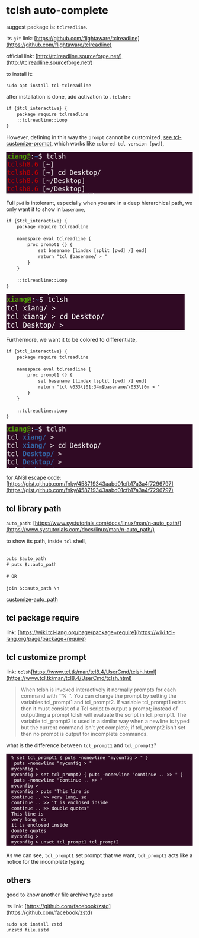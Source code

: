 ---
---

# tclsh auto-complete

suggest package is: `tclreadline`.

its `git` link: [https://github.com/flightaware/tclreadline](https://github.com/flightaware/tclreadline)

official link: [http://tclreadline.sourceforge.net/](http://tclreadline.sourceforge.net/)

to install it:

```
sudo apt install tcl-tclreadline
```

after installation is done, add activation to `.tclshrc`

```
if {$tcl_interactive} {
    package require tclreadline
    ::tclreadline::Loop
}
```

However, defining in this way the `prompt` cannot be customized, [see tcl-customize-prompt](#tcl-customize-prompt), which works like `colored-tcl-version [pwd]`,

![tclsh-readline-prompt](file/tclsh-06-25-2021-21.png)

Full `pwd` is intolerant, especially when you are in a deep hierarchical path, we only want it to show in `basename`,

```
if {$tcl_interactive} {
    package require tclreadline

    namespace eval tclreadline {
        proc prompt1 {} {
            set basename [lindex [split [pwd] /] end]
            return "tcl $basename/ > "
        }
    }

    ::tclreadline::Loop
}
```

![tclsh-prompt-basename](file/tclsh-06-25-2021-21-basename.png)


Furthermore, we want it to be colored to differentiate,

```
if {$tcl_interactive} {
    package require tclreadline

    namespace eval tclreadline {
        proc prompt1 {} {
            set basename [lindex [split [pwd] /] end]
            return "tcl \033\[01;34m$basename/\033\[0m > "
        }
    }

    ::tclreadline::Loop
}
```

![tcl-prompt-color-basename](file/tclsh-06-25-2021-22-color-basename.png)

for ANSI escape code: [https://gist.github.com/fnky/458719343aabd01cfb17a3a4f7296797](https://gist.github.com/fnky/458719343aabd01cfb17a3a4f7296797)


## tcl library path

`auto_path`: [https://www.systutorials.com/docs/linux/man/n-auto_path/](https://www.systutorials.com/docs/linux/man/n-auto_path/)

to show its path, inside `tcl` shell,

```

puts $auto_path
# puts $::auto_path

# OR

join $::auto_path \n
```

[customize-auto_path](https://wiki.tcl-lang.org/page/auto_path)


## tcl package require

link: [https://wiki.tcl-lang.org/page/package+require](https://wiki.tcl-lang.org/page/package+require)


## tcl customize prompt

link: `tclsh`[https://www.tcl.tk/man/tcl8.4/UserCmd/tclsh.html](https://www.tcl.tk/man/tcl8.4/UserCmd/tclsh.html)

> When tclsh is invoked interactively it normally prompts for each command with ``% ''. You can change the prompt by setting the variables tcl_prompt1 and tcl_prompt2. If variable tcl_prompt1 exists then it must consist of a Tcl script to output a prompt; instead of outputting a prompt tclsh will evaluate the script in tcl_prompt1. The variable tcl_prompt2 is used in a similar way when a newline is typed but the current command isn't yet complete; if tcl_prompt2 isn't set then no prompt is output for incomplete commands.


what is the difference between `tcl_prompt1` and `tcl_prompt2`?

![tclsh-prompt](file/tclsh-06-25-2021-20.png)


As we can see, `tcl_prompt1` set prompt that we want, `tcl_prompt2` acts like a notice for the incomplete typing.


## others

good to know another file archive type `zstd`

its link: [https://github.com/facebook/zstd](https://github.com/facebook/zstd)

```
sudo apt install zstd
unzstd file.zstd
```




